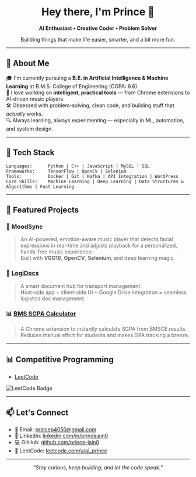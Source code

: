 
<h1 align="center">Hey there, I'm Prince 👋</h1>
<p align="center">
  <b>AI Enthusiast • Creative Coder • Problem Solver</b>  
</p>
<p align="center">
  Building things that make life easier, smarter, and a bit more fun.  
</p>

---

## 🚀 About Me

🎓 I'm currently pursuing a **B.E. in Artificial Intelligence & Machine Learning** at B.M.S. College of Engineering (CGPA: 9.6).  
🧠 I love working on **intelligent, practical tools** — from Chrome extensions to AI-driven music players.  
🛠️ Obsessed with problem-solving, clean code, and building stuff that *actually* works.  
🔍 Always learning, always experimenting — especially in ML, automation, and system design.

---

## 🧰 Tech Stack

```text
Languages:      Python | C++ | JavaScript | MySQL | SQL  
Frameworks:     TensorFlow | OpenCV | Selenium  
Tools:          Docker | Git | Kafka | API Integration | WordPress  
Core Skills:    Machine Learning | Deep Learning | Data Structures & Algorithms | Fast Learning
```

---

## 💼 Featured Projects

### 🎵 MoodSync 
> An AI-powered, emotion-aware music player that detects facial expressions in real-time and adjusts playback for a personalized, hands-free music experience.  
Built with **VGG16**, **OpenCV**, **Selenium**, and deep learning magic.

### 🧾 [LogiDocs](https://github.com/prince-jain0/LogiDocs)
> A smart document hub for transport management.  
Host-side app + client-side UI + Google Drive integration = seamless logistics doc management.

### 📊 [BMS SGPA Calculator](https://github.com/prince-jain0/BMS-SGPA)  
> A Chrome extension to instantly calculate SGPA from BMSCE results.  
Reduces manual effort for students and makes GPA tracking a breeze.

---

## 📊 Competitive Programming

-  [LeetCode](https://leetcode.com/u/ai_prince/)  
  <img src="https://img.shields.io/badge/LeetCode-ai__prince-orange?style=for-the-badge&logo=leetcode" alt="LeetCode Badge"/>

---

## 📫 Let's Connect

- 📧 Email: [princep4050@gmail.com](mailto:princep4050@gmail.com)  
- 💼 LinkedIn: [linkedin.com/in/princejain0](https://linkedin.com/in/princejain0)  
- 💻 GitHub: [github.com/prince-jain0](https://github.com/prince-jain0)  
- 🧩 LeetCode: [leetcode.com/u/ai_prince](https://leetcode.com/u/ai_prince/)

---

<p align="center">
  <i>“Stay curious, keep building, and let the code speak.”</i>
</p>

